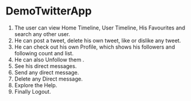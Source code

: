 # DemoTwitterApp
1. The user can view Home Timeline, User Timeline, His Favourites and search any other user.
2. He can post a tweet, delete his own tweet, like or dislike any tweet.
3. He can check out his own Profile, which shows his followers and following count and list.
4. He can also Unfollow them .
5. See his direct messages.
6. Send any direct message.
7. Delete any Direct message.
8. Explore the Help.
9. Finally Logout.
